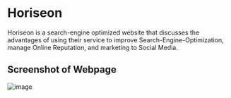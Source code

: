 # Horiseon

Horiseon is a search-engine optimized website that discusses the advantages of using their service to improve Search-Engine-Optimization, manage Online Reputation, and marketing to Social Media. 

## Screenshot of Webpage

![image](https://github.com/Sulxy/Semantic-Challenge/assets/149080702/5c1283ae-4717-488d-ad8c-356411955ae3)


## 
